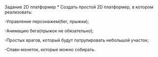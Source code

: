 
Задание
2D платформер *
Создать простой 2D платформер, в котором реализовать:

-Управление персонажем(бег, прыжки);

-Анимацию бега(прыжок не обязательно);

-Простых врагов, который будут патрулировать небольшой участок;

-Спавн монеток, которые можно собирать.
